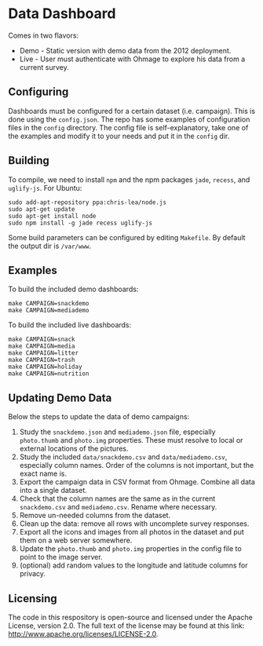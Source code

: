 Data Dashboard
==============

Comes in two flavors:

 * Demo - Static version with demo data from the 2012 deployment.
 * Live - User must authenticate with Ohmage to explore his data from a current survey.

Configuring
-----------

Dashboards must be configured for a certain dataset (i.e. campaign). This is done using the `config.json`. The repo has some examples of configuration files in the `config` directory. The config file is self-explanatory, take one of the examples and modify it to your needs and put it in the `config` dir.

Building 
--------

To compile, we need to install `npm` and the npm packages `jade`, `recess`, and `uglify-js`. For Ubuntu:

	sudo add-apt-repository ppa:chris-lea/node.js
	sudo apt-get update
	sudo apt-get install node
	sudo npm install -g jade recess uglify-js

Some build parameters can be configured by editing `Makefile`. By default the output dir is `/var/www`. 

Examples
--------

To build the included demo dashboards:

    make CAMPAIGN=snackdemo
    make CAMPAIGN=mediademo

To build the included live dashboards:

	make CAMPAIGN=snack
	make CAMPAIGN=media
	make CAMPAIGN=litter
	make CAMPAIGN=trash
	make CAMPAIGN=holiday
	make CAMPAIGN=nutrition

Updating Demo Data
------------------

Below the steps to update the data of demo campaigns:

 1. Study the `snackdemo.json` and `mediademo.json` file, especially `photo.thumb` and `photo.img` properties. These must resolve to local or external locations of the pictures.
 2. Study the included `data/snackdemo.csv` and `data/mediademo.csv`, especially column names. Order of the columns is not important, but the exact name is.
 3. Export the campaign data in CSV format from Ohmage. Combine all data into a single dataset.
 4. Check that the column names are the same as in the current `snackdemo.csv` and `mediademo.csv`. Rename where necessary.
 5. Remove un-needed columns from the dataset.
 6. Clean up the data: remove all rows with uncomplete survey responses.
 7. Export all the icons and images from all photos in the dataset and put them on a web server somewhere.
 8. Update the `photo.thumb` and `photo.img` properties in the config file to point to the image server.
 9. (optional) add random values to the longitude and latitude columns for privacy.

Licensing
--------------
The code in this respository is open-source and licensed under the Apache License, version 2.0. The full text of the license may be found at this link: http://www.apache.org/licenses/LICENSE-2.0.


